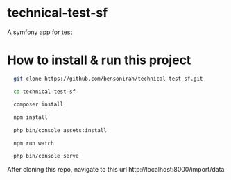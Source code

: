 # technical-test-sf
A symfony app for test

# How to install & run this project

```bash
  git clone https://github.com/bensonirah/technical-test-sf.git
  
  cd technical-test-sf
  
  composer install
  
  npm install
  
  php bin/console assets:install
  
  npm run watch
  
  php bin/console serve
```

After cloning this repo, navigate to this url http://localhost:8000/import/data
